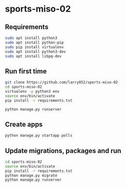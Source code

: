 # sports-miso-02

## Requirements
```sh
sudo apt install python3
sudo apt install python-pip
sudo pip install virtualenv
sudo apt install python3-dev
sudo apt install libpq-dev
```

## Run first time
```sh
git clone https://github.com/larry852/sports-miso-02
cd sports-miso-02
virtualenv -p python3 env
source env/bin/activate
pip install -r requirements.txt

python manage.py runserver
```
## Create apps
```sh
python manage.py startapp polls
```

## Update migrations, packages and run
```sh
cd sports-miso-02
source env/bin/activate
pip install -r requirements.txt
python manage.py migrate
python manage.py runserver
```

